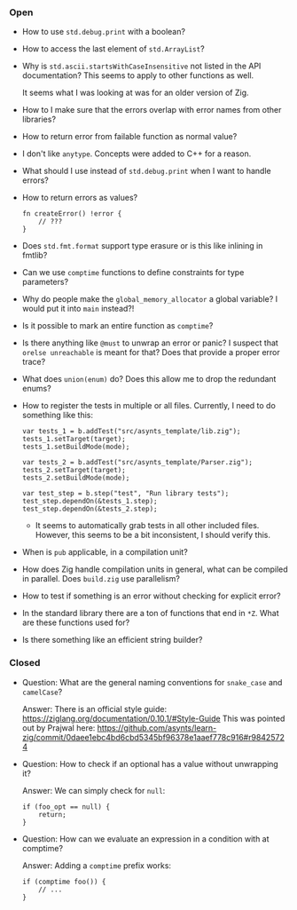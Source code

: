### Open

-   How to use `std.debug.print` with a boolean?

-   How to access the last element of `std.ArrayList`?

-   Why is `std.ascii.startsWithCaseInsensitive` not listed in the API documentation?
    This seems to apply to other functions as well.

    It seems what I was looking at was for an older version of Zig.

-   How to I make sure that the errors overlap with error names from other libraries?

-   How to return error from failable function as normal value?

-   I don't like `anytype`.
    Concepts were added to C++ for a reason.

-   What should I use instead of `std.debug.print` when I want to handle errors?

-   How to return errors as values?

    ```zig
    fn createError() !error {
        // ???
    }
    ```

-   Does `std.fmt.format` support type erasure or is this like inlining in fmtlib?

-   Can we use `comptime` functions to define constraints for type parameters?

-   Why do people make the `global_memory_allocator` a global variable?
    I would put it into `main` instead?!

-   Is it possible to mark an entire function as `comptime`?

-   Is there anything like `@must` to unwrap an error or panic?
    I suspect that `orelse unreachable` is meant for that?
    Does that provide a proper error trace?

-   What does `union(enum)` do?
    Does this allow me to drop the redundant enums?

-   How to register the tests in multiple or all files.
    Currently, I need to do something like this:

    ```zig
    var tests_1 = b.addTest("src/asynts_template/lib.zig");
    tests_1.setTarget(target);
    tests_1.setBuildMode(mode);

    var tests_2 = b.addTest("src/asynts_template/Parser.zig");
    tests_2.setTarget(target);
    tests_2.setBuildMode(mode);

    var test_step = b.step("test", "Run library tests");
    test_step.dependOn(&tests_1.step);
    test_step.dependOn(&tests_2.step);
    ```

    -   It seems to automatically grab tests in all other included files.
        However, this seems to be a bit inconsistent, I should verify this.

-   When is `pub` applicable, in a compilation unit?

-   How does Zig handle compilation units in general, what can be compiled in parallel.
    Does `build.zig` use parallelism?

-   How to test if something is an error without checking for explicit error?

-   In the standard library there are a ton of functions that end in `*Z`.
    What are these functions used for?

-   Is there something like an efficient string builder?

### Closed

-   Question: What are the general naming conventions for `snake_case` and `camelCase`?

    Answer: There is an official style guide: https://ziglang.org/documentation/0.10.1/#Style-Guide
    This was pointed out by Prajwal here: https://github.com/asynts/learn-zig/commit/0daee1ebc4bd6cbd5345bf96378e1aaef778c916#r98425724

-   Question: How to check if an optional has a value without unwrapping it?

    Answer: We can simply check for `null`:
    ```zig
    if (foo_opt == null) {
        return;
    }
    ```

-   Question: How can we evaluate an expression in a condition with at comptime?

    Answer: Adding a `comptime` prefix works:
    ```zig
    if (comptime foo()) {
        // ...
    }
    ```
